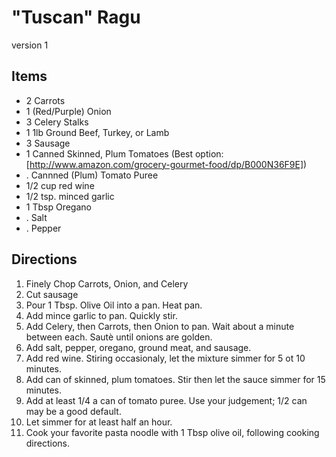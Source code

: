 # "Tuscan" Ragu

version 1

## Items

* 2 Carrots
* 1 (Red/Purple) Onion
* 3 Celery Stalks
* 1 1lb Ground Beef, Turkey, or Lamb
* 3  Sausage
* 1 Canned Skinned, Plum Tomatoes (Best option: [http://www.amazon.com/grocery-gourmet-food/dp/B000N36F9E])
* . Cannned (Plum) Tomato Puree
* 1/2 cup red wine
* 1/2 tsp. minced garlic
* 1 Tbsp Oregano
* . Salt
* . Pepper


## Directions

1. Finely Chop Carrots, Onion, and Celery
2. Cut sausage
3. Pour 1 Tbsp. Olive Oil into a pan. Heat pan.
4. Add mince garlic to pan. Quickly stir.
5. Add Celery, then Carrots, then Onion to pan. Wait about a minute between each. Sautè until onions are golden.
6. Add salt, pepper, oregano, ground meat, and sausage.
7. Add red wine. Stiring occasionaly, let the mixture simmer for 5 ot 10 minutes.
8. Add can of skinned, plum tomatoes. Stir then let the sauce simmer for 15 minutes.
9. Add at least 1/4 a can of tomato puree. Use your judgement; 1/2 can may be a good default.
10. Let simmer for at least half an hour.
11. Cook your favorite pasta noodle with 1 Tbsp olive oil, following cooking directions.